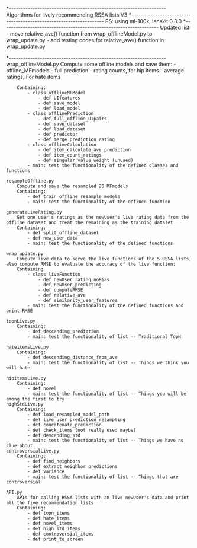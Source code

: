 










*------------------------------------------------------------------
Algorithms for lively recommending RSSA lists V3
*------------------------------------------------------------------
				PS: using ml-100k, lenskit 0.3.0
*------------------------------------------------------------------
	Updated list:
		- move relative_ave() function from wrap_offlineModel.py to wrap_update.py
		- add testing codes for relative_ave() function in wrap_update.py

*------------------------------------------------------------------
	wrap_offlineModel.py
		Compute some offline models and save them: 
			- offline_MFmodels
			- full prediction
			- rating counts, for hip items
			- average ratings, For hate items
			
		Containing:
			- class offlineMFModel
				- def UIfeatures
				- def save_model
				- def load_model
			- class offlinePrediction
				- def full_offline_UIpairs
				- def save_dataset
				- def load_dataset
				- def predictor
				- def merge_prediction_rating
			- class offlineCalculation
				- def item_calculate_ave_prediction
				- def item_count_ratings
				- def singular_value_weight (unused)
			- main: test the functionality of the defined classes and functions
			
	resampleOffline.py
		Compute and save the resampled 20 MFmodels
		Containing:
			- def train_offline_resample_models
			- main: test the functionality of the defined function
			
	generateLiveRating.py
		Get one user's ratings as the newUser's live rating data from the offline dataset and treat the remaining as the training dataset
		Containing:
			- def split_offline_dataset
			- def new_user_data
			- main: test the functionality of the defined functions
			
	wrap_update.py
		Compute live data to serve the live functions of the 5 RSSA lists, also compute RMSE to evaluate the accuracy of the live function:
		Containing
			- class liveFunction
				- def newUser_rating_noBias
				- def newUser_predicting
				- def computeRMSE
				- def relative_ave
				- def similarity_user_features
			- main: test the functionality of the defined functions and print RMSE
	
	topnLive.py
		Containing:
			- def descending_prediction
			- main: test the functionality of list -- Traditional TopN
			
	hateitemsLive.py
		Containing:
			- def descending_distance_from_ave
			- main: test the functionality of list -- Things we think you will hate
	
	hipitemsLive.py
		Containing:
			- def novel
			- main: test the functionality of list -- Things you will be among the first to try
	highStdLive.py
		Containing:
			- def load_resampled_model_path
			- def live_user_prediction_resampling
			- def concatenate_prediction
			- def check_items (not really used maybe)
			- def descending_std
			- main: test the functionality of list -- Things we have no clue about
	controversialLive.py
		Containing:
			- def find_neighbors
			- def extract_neighbor_predictions
			- def variance
			- main: test the functionality of list -- Things that are controversial
	
	API.py
		APIs for calling RSSA lists with an live newUser's data and print all the five recommendation lists
		Containing:
			- def topn_items
			- def hate_items
			- def novel_items
			- def high_std_items
			- def controversial_items
			- def print_to_screen
				
	
	
	
	
	
	
	
	
	
	
	
	
	
	
	
	
	
	
	
	
	
	
	
	
	
	
	
	
	
	
	
	
	
	
	
	
	
	
	